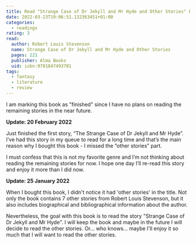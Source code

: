 ```yaml
---
title: Read "Strange Case of Dr Jekyll and Mr Hyde and Other Stories" by Robert Louis Stevenson
date: 2022-03-23T19:06:51.132363451+01:00
categories:
  - readings
rating: 3
read:
  author: Robert Louis Stevenson
  name: Strange Case of Dr Jekyll and Mr Hyde and Other Stories
  pages: 221
  publisher: Alma Books
  uid: isbn:9781847493781
tags:
  - fantasy
  - literature
  - review
---
```


I am marking this book as "finished" since I have no plans on reading the remaining stories in the near future.

**Update: 20 February 2022**

Just finished the first story, “The Strange Case of Dr Jekyll and Mr Hyde”. I’ve had this story in my queue to read for a long time and that’s the main reason why I bought this book - I missed the “other stories” part. 

I must confess that this is not my favorite genre and I’m not thinking about reading the remaining stories for now. I hope one day I’ll re-read this story and enjoy it more than I did now.

**Update: 25 January 2022**

When I bought this book, I didn't notice it had 'other stories' in the title. Not only the book contains 7 other stories from Robert Louis Stevenson, but it also includes biographical and bibliographical information about the author.

Nevertheless, the goal with this book is to read the story "Strange Case of Dr Jekyll and Mr Hyde". I will keep the book and maybe in the future I will decide to read the other stories. Or... who knows... maybe I'll enjoy it so much that I will want to read the other stories.
